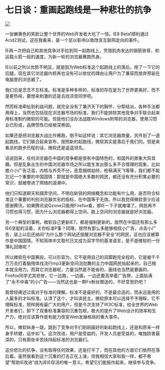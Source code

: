 # 七日谈：重画起跑线是一种悲壮的抗争

![](https://ws1.sinaimg.cn/large/4b91f9d5gy1fvlzkjqoetj20go0ax75c.jpg)

一张嫩黄色的笑脸让整个世界的Web开发者大吃了一惊。IE8 Beta1顺利通过Acid2测试，这在我看来，是一个足以影响以致改变互联网走向的事件。

IE再一次把自己和其他竞争对手拉到同一起跑线上，凭借肌肉发达的钢筋铁骨，和运载火箭一般的速度，为新一轮的浏览器赛跑热身。

IE以前之所以优势不明显，就是因为Web标准这个起跑线上的落后，拖了一下它的后腿，现在其它浏览器内核再也没有可以依仗的理由让用户为了兼容而放弃预装在电脑里的浏览器了。 

我们总是念念不忘标准。标准是多种多样的，标准的存在是为了世界更美好，而不是更热闹，要想来刺激的还是去找凉宫同学吧。

然而标准牵扯到利益问题，就完全没有了兼济天下的胸怀，分帮结派，各种手法都用得上，当然也包括现在浏览器市场的标准，我们不能排除其他竞争对手联合起来用标准制约微软的可能。但是他们没办法战胜Windows附带的浏览器，使用习惯业已形成，品牌惯性已经根深蒂固。

如果还是把浏览器大战比作赛跑，倒不如这样说：其它浏览器商量，另外划了一道起跑线，它们联合起来宣布，按照新的起跑线，微软其实是落后于我们的。但是来看总的跑步历程的话，微软还是遥遥领先。 

话说回来，任何浏览器在中国的竞争都是很有中国特色的，和国外的景象大异其趣。但是乱象丛生的中国浏览器市场之所以能生发出那么多不合情理的现象，比如推介小广告泛滥，内核与外壳不分，恶意捆绑劫持，枪稿满天飞等等，我们都不能忘记一个重要的中国国情：那就是中国绝大多数的网民，都还没有充分积累必要的常识，就被卷进了网络的浪潮中。 

他们只知道聊天和摆弄空间，不明白新锐的网络概念和功能有什么用，是否符合标准这个重要的判别浏览器优劣的指标，在中国等于无效。所以我觉得微软至少应该感谢腾讯，如果腾讯说Qzone只能用Firefox看，那IE一下子就难堪了。网民再不习惯也得习惯，因为什么浏览器都得上空间，能上空间的浏览器就是好浏览器。

另一个典型的事例，微软自己更新IE7，都是强制更新的，居然在中国还有那么多IE6坚挺的活着，关你标准P事？同理，居然有那么多能够相信小广告，点击小广告，装上以后还纳闷“为什么那个网站还提醒浏览器不安全”的网民，这也应该被算作是中国国情。不知简体中文取代日文成为双字节的基准语言，是不是微软的一份薄礼回赠呢？ 

所以微软在中国赛段，可以形容为，它不是用自己的双脚跑完全程的，它是被千千万万击打着脑残体找流行mp3更新空间泡劲舞的主力中国网民抬起来的，自己根本就没用力。而其它浏览器呢，力量当然是不能省的，画线也当然是要画的，Firefox同学尤其悲惨，它一边跑，一边画，一边还要高举着广告牌，上面贴满了“永不中毒”的小广告——当然这也是一群Fx粉丝赠送的，不好意思扔吧？ 

我曾经阐述过我对于标准的理解。标准不是最好的，不是最合适的，而永远是用的人最多的才叫标准。认清了这个，才叫讲民主。微软原本可以选择不予理睬，它不理睬标准，照样拥有最广大的用户，但是今次支持了W3C标准，给全世界的Web开发者们，卸下了双重标准兼容的沉重包袱，极大的提升了Web设计的效率和生产力，绝对应该算作是有能力改变Web发展格局的重大事件。 

所以，微软纵身一跳，跳到了竞争对手们刚刚画好的新起跑线上，还是和原来一样身手矫健，运步如飞。这次改进，用户是受益的，开发人员是受益的，唯独损害最深的，只有那些辛苦扶持起标准的浏览器们。

这份悲壮的抗争，没有取得任何效果，还是打平了，而在其他的方面它们依然在落后着。虽然我看到这个沉重的打击正在上演，但我相信大家和我一样，都不希望“帮助IE改进”成为非IE存活的唯一意义。希望它们能振作起来，继续参与竞争。